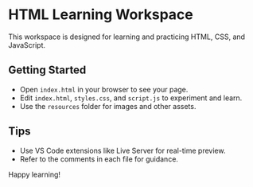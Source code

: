 # HTML Learning Workspace

This workspace is designed for learning and practicing HTML, CSS, and JavaScript.

## Getting Started
- Open `index.html` in your browser to see your page.
- Edit `index.html`, `styles.css`, and `script.js` to experiment and learn.
- Use the `resources` folder for images and other assets.

## Tips
- Use VS Code extensions like Live Server for real-time preview.
- Refer to the comments in each file for guidance.

Happy learning!